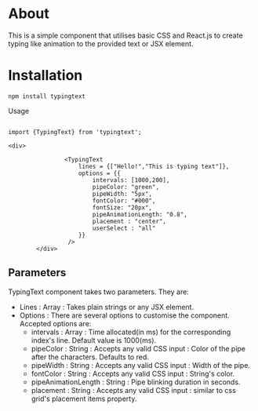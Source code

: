 # About

This is a simple component that utilises basic CSS and React.js to create typing like animation to the provided text or JSX element.

# Installation

`npm install typingtext`

Usage

```

import {TypingText} from 'typingtext';

<div>
            
                <TypingText
                    lines = {["Hello!","This is typing text"]}, 
                    options = {{
                        intervals: [1000,200],
                        pipeColor: "green",
                        pipeWidth: "5px",
                        fontColor: "#000",
                        fontSize: "20px",
                        pipeAnimationLength: "0.8",
                        placement : "center",
                        userSelect : "all"
                    }}
                 />
        </div>

```

## Parameters
TypingText component takes two parameters. They are:
* Lines : Array : Takes plain strings or any JSX element.
* Options : There are several options to customise the component. Accepted options are:
	*  intervals : Array : Time allocated(in ms) for the corresponding index's line. Default value is 1000(ms).
	* pipeColor : String : Accepts any valid CSS input : Color of the pipe after the characters. Defaults to red. 
	* pipeWidth : String : Accepts any valid CSS input : Width of the pipe.
	* fontColor  : String : Accepts any valid CSS input : String's color.
	* pipeAnimationLength : String : Pipe blinking duration in seconds.
	* placement : String : Accepts any valid CSS input : similar to css grid's placement items property.